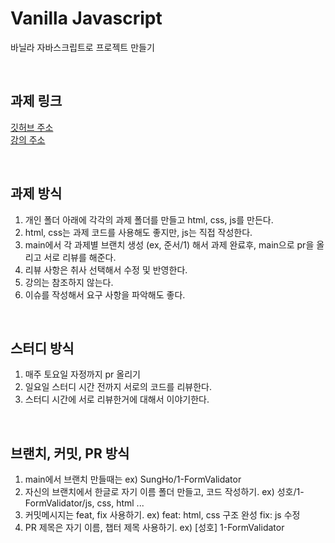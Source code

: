# Vanilla Javascript

바닐라 자바스크립트로 프로젝트 만들기

<br>

## 과제 링크

[깃허브 주소](https://github.com/bradtraversy/vanillawebprojects "깃허브") <br>
[강의 주소](https://www.udemy.com/course/web-projects-with-vanilla-javascript/, "강의")

<br>

## 과제 방식

1. 개인 폴더 아래에 각각의 과제 폴더를 만들고 html, css, js를 만든다.
2. html, css는 과제 코드를 사용해도 좋지만, js는 직접 작성한다.
3. main에서 각 과제별 브랜치 생성 (ex, 준서/1) 해서 과제 완료후, main으로 pr을 올리고 서로 리뷰를 해준다.
4. 리뷰 사항은 취사 선택해서 수정 및 반영한다.
5. 강의는 참조하지 않는다.
6. 이슈를 작성해서 요구 사항을 파악해도 좋다.

<br>

## 스터디 방식

1. 매주 토요일 자정까지 pr 올리기
2. 일요일 스터디 시간 전까지 서로의 코드를 리뷰한다.
3. 스터디 시간에 서로 리뷰한거에 대해서 이야기한다.

<br>

## 브랜치, 커밋, PR 방식

1. main에서 브랜치 만들때는 ex) SungHo/1-FormValidator
2. 자신의 브랜치에서 한글로 자기 이름 폴더 만들고, 코드 작성하기. ex) 성호/1-FormValidator/js, css, html ...
3. 커밋메시지는 feat, fix 사용하기. ex) feat: html, css 구조 완성      fix: js 수정
4. PR 제목은 자기 이름, 챕터 제목 사용하기. ex) [성호] 1-FormValidator
